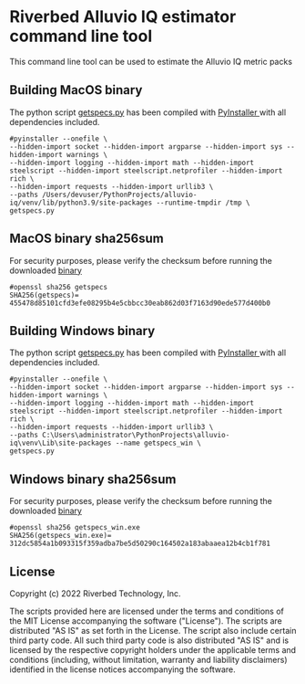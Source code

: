 # Riverbed Alluvio IQ estimator command line tool

This command line tool can be used to estimate the Alluvio IQ metric packs


## Building MacOS binary

The python script [getspecs.py](getspecs.py) has been compiled with [PyInstaller ](https://pyinstaller.org/en/stable/) with all dependencies included.
````
#pyinstaller --onefile \
--hidden-import socket --hidden-import argparse --hidden-import sys --hidden-import warnings \
--hidden-import logging --hidden-import math --hidden-import steelscript --hidden-import steelscript.netprofiler --hidden-import rich \
--hidden-import requests --hidden-import urllib3 \
--paths /Users/devuser/PythonProjects/alluvio-iq/venv/lib/python3.9/site-packages --runtime-tmpdir /tmp \
getspecs.py
````
## MacOS binary sha256sum
For security purposes, please verify the checksum before running the downloaded [binary](getspecs)
````
#openssl sha256 getspecs 
SHA256(getspecs)= 455478d85101cfd3efe08295b4e5cbbcc30eab862d03f7163d90ede577d400b0
````

## Building Windows binary

The python script [getspecs.py](getspecs.py) has been compiled with [PyInstaller ](https://pyinstaller.org/en/stable/) with all dependencies included.
````
#pyinstaller --onefile \
--hidden-import socket --hidden-import argparse --hidden-import sys --hidden-import warnings \
--hidden-import logging --hidden-import math --hidden-import steelscript --hidden-import steelscript.netprofiler --hidden-import rich \
--hidden-import requests --hidden-import urllib3 \
--paths C:\Users\administrator\PythonProjects\alluvio-iq\venv\Lib\site-packages --name getspecs_win \
getspecs.py
````
## Windows binary sha256sum
For security purposes, please verify the checksum before running the downloaded [binary](getspecs_win.exe)
````
#openssl sha256 getspecs_win.exe
SHA256(getspecs_win.exe)= 312dc5854a1b093315f359adba7be5d50290c164502a183abaaea12b4cb1f781
````



## License

Copyright (c) 2022 Riverbed Technology, Inc.

The scripts provided here are licensed under the terms and conditions of the MIT License accompanying the software ("License"). The scripts are distributed "AS IS" as set forth in the License. The script also include certain third party code. All such third party code is also distributed "AS IS" and is licensed by the respective copyright holders under the applicable terms and conditions (including, without limitation, warranty and liability disclaimers) identified in the license notices accompanying the software.
